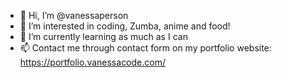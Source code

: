 - 👋 Hi, I’m @vanessaperson
- 👀 I’m interested in coding, Zumba, anime and food!
- 🌱 I’m currently learning as much as I can
- 📫 Contact me through contact form on my portfolio website: https://portfolio.vanessacode.com/ 


<!-- ## I love ramen
![ramen](https://ramen-tatsuya.com/wp-content/uploads/2017/07/Miso-not.jpg) -->

<!---
vanessaperson/vanessaperson is a ✨ special ✨ repository because its `README.md` (this file) appears on your GitHub profile.
You can click the Preview link to take a look at your changes.
--->
